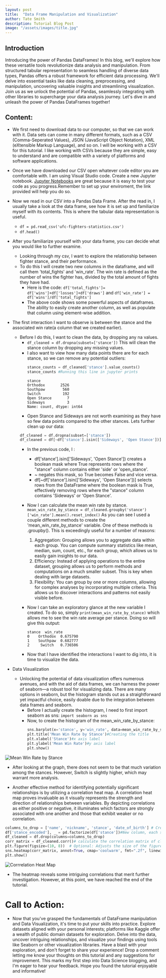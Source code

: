 ```yaml
---
layout: post
title:  "Data Frame Manipulation and Visualization"
author: Tate Smith
description: Tutorial Blog Post   
image: "/assets/images/title.jpg"
---
```

## Introduction
Introducing the power of Pandas DataFrames! In this blog, we'll explore how these versatile tools revolutionize data analysis and manipulation. From structured tabular representation to seamless handling of diverse data types, Pandas offers a robust framework for efficient data processing. We'll delve into essential tasks like data cleaning, preprocessing, and manipulation, uncovering valuable insights and streamlining visualization. Join us as we unlock the potential of Pandas, seamlessly integrating with other libraries to supercharge your data analysis journey. Let's dive in and unleash the power of Pandas DataFrames together!
## Content: 

* We first need to download data to our computer, so that we can work with it. Data sets can come in many different formats, such as a CSV (Comma-Seperated Values), JSON (JavaScript Object Notation), XML (eXtensible Markup Language), and so on. I will be working with a CSV for this tutorial. I like working with CSVs because they are simple, easy to understand and are compatible with a variety of platforms and software applications.

* Once we have downloaded our CSV open whatever code editor you are comfortable with. I am using Visual Studio code. Create a new Jupyter notebook. [Jupyter Notebooks](https://code.visualstudio.com/docs/datascience/jupyter-notebooks) are great because it is easy to test your code as you progress.Remember to set up your enviroment, the link provided will help you do so. 

* Now we read in our CSV into a Pandas Data Frame. After the read in, I usually take a look at the data frame, see how it is set up and familiarize myself with its contents. This is where the tabular data representation is useful.
  - `df = pd.read_csv('ufc-fighters-statistics.csv')`
  - `df.head()`


* After you familiarize yourself with your data frame, you can decide what you would like to further examine. 
  - Looking through my csv, I want to explore the relationship between fighter stance, and their performance. 
  - To do this I will create two new columns in the dataframe, and will call them 'total_fights' and 'win_rate'. The win rate is defined as the number of wins the fighter has, divided by the total amount of fights they have had. 
    - Here is the code: `df['total_fights']= df['wins']+df['losses']+df['draws']` and `df['win_rate'] = df['wins']/df['total_fights']`
    - The above code shows some powerful aspects of dataframes. The ability to easily create another column, as well as populate that column using element-wise addition. 


* The first interaction I want to observe is between the stance and the associated win rate(a column that we created earlier).
  - Before I do this, I want to clean the data, by dropping any na values. 
    - `df_cleaned = df.dropna(subset=['stance'])` This will clean the stance column by dropping any missing values. 
    - I also want to view how many data points there are for each stance, so we can remove any potential outliers:
        ```python
        stance_counts = df_cleaned['stance'].value_counts()
        stance_counts #Running this line in jupyter prints 
        ``` 
        ```
        stance
        Orthodox       2526
        Southpaw        560
        Switch          192
        Open Stance       7
        Sideways          3
        Name: count, dtype: int64
        ```
    - Open Stance and Sideways are not worth examining as they have so few data points compared to the other stances. Lets further clean up our data:
    ```python
    df_cleaned = df.dropna(subset=['stance'])
    df_cleaned = df[~df['stance'].isin(['Sideways', 'Open Stance'])]
    ```
    - In the previous code, I :
      - df['stance'].isin(['Sideways', 'Open Stance']) creates a boolean mask where True represents rows where the "stance" column contains either 'side' or 'open_stance'.
      - ~ negates this mask, so True becomes False and vice versa.
      - df[~df['stance'].isin(['Sideways', 'Open Stance'])] selects rows from the DataFrame where the boolean mask is True, effectively removing rows where the "stance" column contains 'Sideways' or 'Open Stance'.
    - Now I can calculate the mean win rate by stance. `mean_win_rate_by_stance = df_cleaned.groupby('stance')['win_rate'].mean().reset_index()` As you can see I used a couple different methods to create the 'mean_win_rate_by_stance' variable. One of these methods is .groupby(). This is exceedingly useful for a number of reasons: 
      1.  Aggregation: Grouping allows you to aggregate data within each group. You can compute summary statistics like mean, median, sum, count, etc., for each group, which allows us to easily gain insights to our data.
      2. Efficiency: Instead of applying operations to the entire dataset, grouping allows us to perform methods and computations on a much smaller subset. This is key when dealing with large datasets. 
      3. Flexibility: You can group by one or more columns, allowing for complex analyses by incorporating multiple criteria. This allows us to discover interactions and patterns not easily visible before. 
    - Now I can take an exploratory glance at the new variable I created. To do so, simply `print(mean_win_rate_by_stance)` which allows me to see the win rate average per stance. Doing so will give this output:
      ```
      stance  win_rate
      0    Orthodox  0.675790
      1    Southpaw  0.682777
      2     Switch   0.736506
      ```

    - Now that I have identified the interactions I want to dig into, it is time to visualize the data.


* Data Visualization
  - Unlocking the potential of data visualization offers numerous avenues, and with the aid of data frames, we can harness the power of seaborn—a robust tool for visualizing data. There are many options in seaborn, but the histogram stands out as a straightforward yet impactful choice, easily doable due to the integration between data frames and seaborn.
    - Before I actually create the histogram, I need to first import seaborn as sns: `import seaborn as sns`
    - Now, to create the histogram of the mean_win_rate_by_stance: 
      ```python 
      sns.barplot(x='stance', y='win_rate', data=mean_win_rate_by_stance)#I set my x axis to stance and y axis to mean_win_rate_by_stance
      plt.title('Mean Win Rate by Stance')#Creating the title
      plt.xlabel('Stance')#x axis label
      plt.ylabel('Mean Win Rate')#y axis label
      plt.show()
      ```
![Mean Win Rate by Stance]({{site.url}}/{{site.baseurl}}/assets/images/hist_2.png)
  
  - After looking at the graph, there does not seem to be that much variation among the stances. However, Switch is slightly higher, which may warrant more analysis. 


* Another effective method for identifying potentially significant relationships is by utilizing a correlation heat map. A correlation heat map proves invaluable as it visually represents the strength and direction of relationships between variables. By depicting correlations as either positive or negative, it illuminates which factors are strongly associated with one another and those that exhibit weaker or no correlation.
```python
columns_to_drop = ['name', 'nickname', 'stance', 'date_of_birth'] # Creates a variable of what columns I want to drop, name and nickname are unimportant, date_of_birth is difficult to analyze because we don't have the dates of each fight. 
df['stance_encoded'], _ = pd.factorize(df['stance'])#New column, each stance element is now a unique int, neccessary for a heat map. 
df_cleaned = df.drop(columns=columns_to_drop)
corr_matrix = df_cleaned.corr()# calculate the correlation matrix of cleaned_data. Represents pairwise correlations between all numerical columns in the data frame. 
plt.figure(figsize=(10, 8))  # Optional: Adjusts the size of the figure
sns.heatmap(corr_matrix, annot=True, cmap='coolwarm', fmt=".2f", linewidths=.5)# formating
plt.show()
```
![Corrrelation Heat Map]({{site.url}}/{{site.baseurl}}/assets/images/heat.png)
  - The heatmap reveals some intriguing correlations that merit further investigation. However, at this point, we have reached the end of the tutorial.

# Call to Action:
  * Now that you've grasped the fundamentals of DataFrame manipulation and Data Visualization, it's time to put your skills into practice. Explore datasets aligned with your personal interests; platforms like Kaggle offer a wealth of public domain datasets for exploration. Delve into the data, uncover intriguing relationships, and visualize your findings using tools like Seaborn or other visualization libraries. Have a blast with your exploration, and don't forget to share your experience! Drop a comment letting me know your thoughts on this tutorial and any suggestions for improvement. This marks my first step into Data Science blogging, and I'm eager to hear your feedback. Hope you found the tutorial enjoyable and informative!





